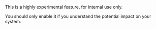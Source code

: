 This is a highly experimental feature, for internal use only.

You should only enable it if you understand the potential impact on your system.